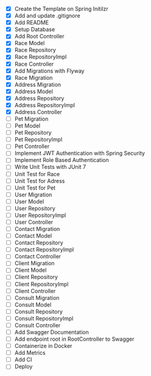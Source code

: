 - [x] Create the Template on Spring Initilzr
- [x] Add and update .gitignore
- [x] Add README
- [x] Setup Database
- [x] Add Root Controller
- [x] Race Model
- [x] Race Repository
- [x] Race RepositoryImpl
- [x] Race Controller
- [x] Add Migrations with Flyway
- [x] Race Migration
- [x] Address Migration
- [x] Address Model
- [x] Address Repository
- [x] Address RepositoryImpl
- [x] Address Controller
- [ ] Pet Migration
- [ ] Pet Model
- [ ] Pet Repository
- [ ] Pet RepositoryImpl
- [ ] Pet Controller
- [ ] Implement JWT Authentication with Spring Security
- [ ] Implement Role Based Authentication
- [ ] Write Unit Tests with JUnit 7
- [ ] Unit Test for Race
- [ ] Unit Test for Adress
- [ ] Unit Test for Pet
- [ ] User Migration
- [ ] User Model
- [ ] User Repository
- [ ] User RepositoryImpl
- [ ] User Controller
- [ ] Contact Migration
- [ ] Contact Model
- [ ] Contact Repository
- [ ] Contact RepositoryImpl
- [ ] Contact Controller
- [ ] Client Migration
- [ ] Client Model
- [ ] Client Repository
- [ ] Client RepositoryImpl
- [ ] Client Controller
- [ ] Consult Migration
- [ ] Consult Model
- [ ] Consult Repository
- [ ] Consult RepositoryImpl
- [ ] Consult Controller
- [ ] Add Swagger Documentation
- [ ] Add endpoint root in RootController to Swagger
- [ ] Containerize in Docker
- [ ] Add Metrics
- [ ] Add CI
- [ ] Deploy
